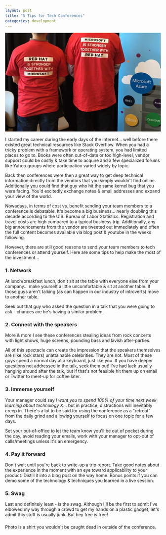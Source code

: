 ```yaml
---
layout: post
title: "5 Tips for Tech Conferences"
categories: development
---
```


![Redhat](/images/redhat.jpg)

I started my career during the early days of the Internet... well
before there existed great technical resources like Stack Overflow.
When you had a tricky problem with a framework or operating system,
you had limited places to go to.  Books were often out-of-date or too
high-level, vendor support could be costly & take time to acquire and
a few specialized forums like Yahoo groups where participation varied
widely by topic.

Back then conferences were then a great way to get deep technical
information directly from the vendors that you simply wouldn't find
online.  Additionally you could find that guy who hit the same kernel
bug that you were facing.  You'd excitedly exchange notes & email
addresses and expand your view of the world.

Nowadays, in terms of cost vs. benefit sending your team members to a
conference is debatable.  It's become a big business... nearly
doubling this decade according to the U.S. Bureau of Labor Statistics.
Registration and travel costs are high compared to a typical business
trip.  Additionally, any big announcements from the vendor are tweeted
out immediately and often the full content becomes available via blog
post & youtube in the weeks following.

However, there are still good reasons to send your team members to
tech conferences or attend yourself.  Here are some tips to help make
the most of the investment...

### 1. Network

At lunch/breakfast lunch, don't sit at the table with everyone else
from your company... make yourself a little uncomfortable & sit at
another table.  If those guys aren't talking (as can happen in our
industry of introverts) move to another table.

Seek out that guy who asked the question in a talk that you were going
to ask - chances are he's having a similar problem.

### 2. Connect with the speakers

More & more I see these conferences stealing ideas from rock concerts
with light shows, huge screens, pounding bass and lavish
after-parties.

All of this spectacle can create the impression that the speakers
themselves are (like rock stars) unattainable celebrities.  They are
not.  Most of these guys spend a normal day at a keyboard, just like
you.  If you have deeper questions not addressed in the talk, seek
them out!  I've had luck usually hanging around after the talk, but if
that's not feasible hit them up on email or Twitter to meet-up for 
coffee later.


### 3. Immerse yourself

Your manager could say _I want you to spend 100% of your time next
week learning about technology X_... but in practice, distractions
will inevitably creep in.  There's a lot to be said for using the
conference as a "retreat" from the daily grind and allowing yourself
to focus on one topic for a few days.

Set your out-of-office to let the team know you'll be out of pocket
during the day, avoid reading your emails, work with your manager to
opt-out of calls/meetings unless it's an emergency.


### 4. Pay it forward

Don't wait until you're back to write-up a trip report.  Take good
notes about the experience in the moment with an eye toward
applicability to your product.  Distill it into a blog post on the way
home.  Bonus points if you can demo some of the technology &
techniques you learned in a live session.

### 5. Swag

Last and definitely least - is the swag.  Although I'll be the first
to admit I've elbowed my way through a crowd to get my hands on a
plastic gadget, let's admit this stuff is usually junk.  But hey
free is free!

 ###

Photo is a shirt you wouldn't be caught dead in outside of the conference.
